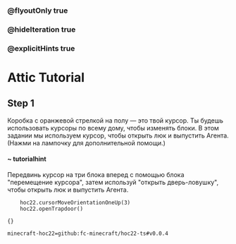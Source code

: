 ### @flyoutOnly true
### @hideIteration true
### @explicitHints true


# Attic Tutorial

## Step 1
Коробка с оранжевой стрелкой на полу — это твой курсор. Ты будешь использовать курсоры по всему дому, чтобы изменять блоки. В этом задании мы используем курсор, чтобы открыть люк и выпустить Агента. (Нажми на лампочку для дополнительной помощи.)  

#### ~ tutorialhint  
Передвинь курсор на три блока вперед с помощью блока "перемещение курсора", затем используй "открыть дверь-ловушку", чтобы открыть люк и выпустить Агента.  


```ghost
    hoc22.cursorMoveOrientationOneUp(3)
    hoc22.openTrapdoor()
```
```template
{}  
```

```package
minecraft-hoc22=github:fc-minecraft/hoc22-ts#v0.0.4
```